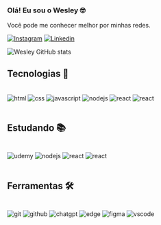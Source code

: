 
### Olá! Eu sou o Wesley 🤓
Você pode me conhecer melhor por minhas redes.

[![Instagram](https://img.shields.io/badge/Instagram-E4405F?style=for-the-badge&logo=instagram&logoColor=white)](https://www.instagram.com/wc_rocha/)
[![Linkedin](https://img.shields.io/badge/LinkedIn-0077B5?style=for-the-badge&logo=linkedin&logoColor=white)](https://www.linkedin.com/in/wesleycairesrocha/)

![Wesley GitHub stats](https://github-readme-stats.vercel.app/api?username=WesleycaireS&show_icons=true&theme=dark)

## Tecnologias 👾

<div style="display: inline_block"><br/>
  <img align= "center" alt="html" src="https://img.shields.io/badge/HTML-239120?style=for-the-badge&logo=html5&logoColor=white" />
  <img align= "center" alt="css" src="https://img.shields.io/badge/CSS-239120?&style=for-the-badge&logo=css3&logoColor=white" />
  <img align= "center" alt="javascript" src="https://img.shields.io/badge/JavaScript-F7DF1E?style=for-the-badge&logo=javascript&logoColor=black)" />
  <img align= "center" alt="nodejs" src="https://img.shields.io/badge/Node.js-43853D?style=for-the-badge&logo=node.js&logoColor=white" />
  <img align= "center" alt="react" src="https://img.shields.io/badge/React-20232A?style=for-the-badge&logo=react&logoColor=61DAFB" />
  <img align= "center" alt="react" src="https://img.shields.io/badge/MySQL-00000F?style=for-the-badge&logo=mysql&logoColor=white" />
<div/><br/>

## Estudando 📚

<div style="display: inline_block"><br/>
  <img align= "center" alt="udemy" src="https://img.shields.io/badge/Udemy-EC5252?style=for-the-badge&logo=Udemy&logoColor=white" />
  <img align= "center" alt="nodejs" src="https://img.shields.io/badge/Node.js-43853D?style=for-the-badge&logo=node.js&logoColor=white" />
  <img align= "center" alt="react" src="https://img.shields.io/badge/React-20232A?style=for-the-badge&logo=react&logoColor=61DAFB" />
  <img align= "center" alt="react" src="https://img.shields.io/badge/MySQL-00000F?style=for-the-badge&logo=mysql&logoColor=white" />
<div/><br/>

## Ferramentas 🛠️

<div style="display: inline_block"><br/>
  <img align= "center" alt="git" src="https://img.shields.io/badge/git-%23F05033.svg?style=for-the-badge&logo=git&logoColor=white" />
  <img align= "center" alt="github" src="https://img.shields.io/badge/github-%23121011.svg?style=for-the-badge&logo=github&logoColor=white" />
  <img align= "center" alt="chatgpt" src="https://img.shields.io/badge/chatGPT-74aa9c?style=for-the-badge&logo=openai&logoColor=white" />
  <img align= "center" alt="edge" src="https://img.shields.io/badge/Edge-0078D7?style=for-the-badge&logo=Microsoft-edge&logoColor=white" />
  <img align= "center" alt="figma" src="https://img.shields.io/badge/figma-%23F24E1E.svg?style=for-the-badge&logo=figma&logoColor=white" />
  <img align= "center" alt="vscode" src="https://img.shields.io/badge/Visual%20Studio%20Code-0078d7.svg?style=for-the-badge&logo=visual-studio-code&logoColor=white" />
<div/><br/>
